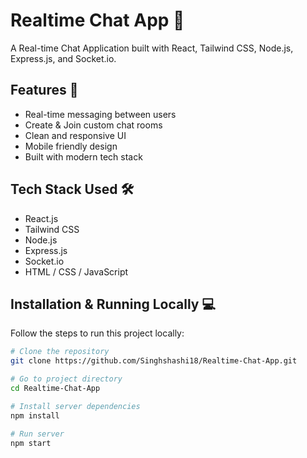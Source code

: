 # Realtime Chat App 💬

A Real-time Chat Application built with React, Tailwind CSS, Node.js, Express.js, and Socket.io.

## Features 🚀
- Real-time messaging between users
- Create & Join custom chat rooms
- Clean and responsive UI
- Mobile friendly design
- Built with modern tech stack

## Tech Stack Used 🛠️

- React.js
- Tailwind CSS
- Node.js
- Express.js
- Socket.io
- HTML / CSS / JavaScript

## Installation & Running Locally 💻

Follow the steps to run this project locally:

```bash
# Clone the repository
git clone https://github.com/Singhshashi18/Realtime-Chat-App.git

# Go to project directory
cd Realtime-Chat-App

# Install server dependencies
npm install

# Run server
npm start

